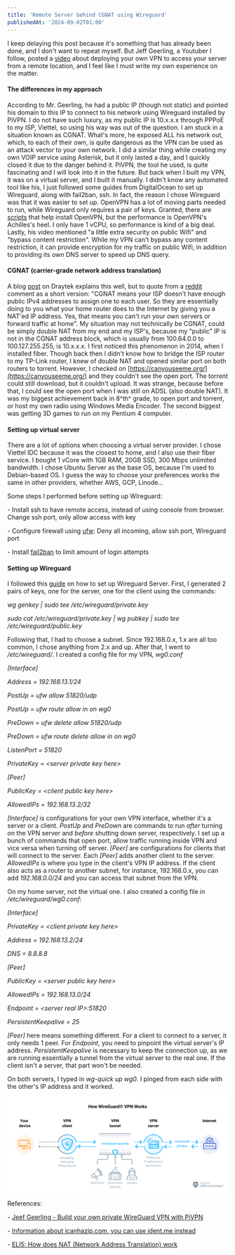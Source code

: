 ```yaml
---
title: 'Remote Server behind CGNAT using Wireguard'
publishedAt: '2024-09-02T01:00'
---
```

I keep delaying this post because it's something that has already been
done, and I don't want to repeat myself. But Jeff Geerling, a Youtuber I
follow, posted a [video](https://www.youtube.com/watch?v=5NJ6V8i1Xd8)
about deploying your own VPN to access your server from a remote
location, and I feel like I must write my own experience on the matter.

#### The differences in my approach

According to Mr. Geerling, he had a public IP (though not static) and
pointed his domain to this IP to connect to his network using Wireguard
installed by PiVPN. I do not have such luxury, as my public IP is
10.x.x.x through PPPoE to my ISP, Viettel, so using his way was out of
the question. I am stuck in a situation known as CGNAT. What's more, he
exposed ALL his network out, which, to each of their own, is quite
dangerous as the VPN can be used as an attack vector to your own
network. I did a similar thing while creating my own VOIP service using
Asterisk, but it only lasted a day, and I quickly closed it due to the
danger behind it. PiVPN, the tool he used, is quite fascinating and I
will look into it in the future. But back when I built my VPN, it was on
a virtual server, and I built it manually. I didn't know any automated
tool like his, I just followed some guides from DigitalOcean to set up
Wireguard, along with fail2ban, ssh. In fact, the reason I chose
Wireguard was that it was easier to set up. OpenVPN has a lot of moving
parts needed to run, while Wireguard only requires a pair of keys.
Granted, there are
[scripts](https://github.com/angristan/openvpn-install) that help
install OpenVPN, but the performance is OpenVPN's Achilles's heel. I
only have 1 vCPU, so performance is kind of a big deal. Lastly, his
video mentioned "a little extra security on public Wifi" and "bypass
content restriction". While my VPN can't bypass any content restriction,
it can provide encryption for my traffic on public Wifi, in addition to
providing its own DNS server to speed up DNS query.

#### CGNAT (carrier-grade network address translation)

A blog [post](https://www.draytek.co.uk/information/blog/what-is-cgnat)
on Draytek explains this well, but to quote from a
[reddit](https://www.reddit.com/r/HomeNetworking/comments/hi2sde/i_just_learned_my_internet_connection_is_cgnat_is/)
comment as a short version: "CGNAT means your ISP doesn\'t have enough
public IPv4 addresses to assign one to each user. So they are
essentially doing to you what your home router does to the Internet by
giving you a NAT\'ed IP address. Yes, that means you can\'t run your own
servers or forward traffic at home". My situation may not technically be
CGNAT, could be simply double NAT from my end and my ISP's, because my
"public" IP is not in the CGNAT address block, which is usually from
100.64.0.0 to 100.127.255.255, is 10.x.x.x. I first noticed this
phenomenon in 2014, when I installed fiber. Though back then I didn't
know how to bridge the ISP router to my TP-Link router, I knew of double
NAT and opened similar port on both routers to torrent. However, I
checked on [https://canyouseeme.org/](https://canyouseeme.org/) and they couldn't see the open
port. The torrent could still download, but it couldn't upload. It was
strange, because before that, I could see the open port when I was still
on ADSL (also double NAT). It was my biggest achievement back in 8^th^
grade, to open port and torrent, or host my own radio using Windows
Media Encoder. The second biggest was getting 3D games to run on my
Pentium 4 computer.

#### Setting up virtual server

There are a lot of options when choosing a virtual server provider. I
chose Viettel IDC because it was the closest to home, and I also use
their fiber service. I bought 1 vCore with 1GB RAM, 20GB SSD, 300 Mbps
unlimited bandwidth. I chose Ubuntu Server as the base OS, because I'm
used to Debian-based OS. I guess the way to choose your preferences
works the same in other providers, whether AWS, GCP, Linode\...

Some steps I performed before setting up WIreguard:

\- Install ssh to have remote access, instead of using console from
browser. Change ssh port, only allow access with key

\- Configure firewall using
[ufw](https://www.digitalocean.com/community/tutorials/how-to-set-up-a-firewall-with-ufw-on-ubuntu-20-04):
Deny all incoming, allow ssh port, Wireguard port

\- Install
[fail2ban](https://www.digitalocean.com/community/tutorials/how-fail2ban-works-to-protect-services-on-a-linux-server)
to limit amount of login attempts

#### Setting up Wireguard

I followed this
[guide](https://www.digitalocean.com/community/tutorials/how-to-set-up-wireguard-on-ubuntu-20-04)
on how to set up Wireguard Server. First, I generated 2 pairs of keys,
one for the server, one for the client using the commands:

*wg genkey \| sudo tee /etc/wireguard/private.key*

*sudo cat /etc/wireguard/private.key \| wg pubkey \| sudo tee
/etc/wireguard/public.key*

Following that, I had to choose a subnet. Since 192.168.0.x, 1.x are all
too common, I chose anything from 2.x and up. After that, I went to
*/etc/wireguard/*. I created a config file for my VPN, *wg0.conf*

*\[Interface\]*

*Address = 192.168.13.1/24*

*PostUp = ufw allow 51820/udp*

*PostUp = ufw route allow in on wg0*

*PreDown = ufw delete allow 51820/udp*

*PreDown = ufw route delete allow in on wg0*

*ListenPort = 51820*

*PrivateKey = \<server private key here\>*

*\[Peer\]*

*PublicKey = \<client public key here\>*

*AllowedIPs = 192.168.13.2/32*

*\[Interface\]* is configurations for your own VPN interface, whether
it's a server or a client. *PostUp* and *PreDown* are commands to run
*after* turning on the VPN server and *before*
shutting down server, respectively. I set up a bunch of commands that
open port, allow traffic running inside VPN and vice versa when turning
off server. *\[Peer\]* are configurations for clients that will connect
to the server. Each *\[Peer\]* adds another client to the server.
*AllowedIPs* is where you type in the client's VPN IP address. If the
client also acts as a router to another subnet, for instance,
192.168.0.x, you can add *192.168.0.0/24* and you can access that subnet
from the VPN.

On my home server, not the virtual one. I also created a config file in
*/etc/wireguard/wg0.conf*:

*\[Interface\]*

*PrivateKey = \<client private key here\>*

*Address = 192.168.13.2/24*

*DNS = 8.8.8.8*

*\[Peer\]*

*PublicKey = \<server public key here\>*

*AllowedIPs = 192.168.13.0/24*

*Endpoint = \<server real IP\>:51820*

*PersistentKeepalive = 25*

*\[Peer\]* here means something different. For a client to connect to a
server, it only needs 1 peer. For *Endpoint*, you need to pinpoint the
virtual server's IP address. *PersistentKeepalive* is necessary to keep
the connection up, as we are running essentially a tunnel from the
virtual server to the real one. If the client isn't a server, that part
won't be needed.

On both servers, I typed in *wg-quick up wg0*. I pinged from each side
with the other's IP address and it worked.

![](/images/blog/240902-1/wireguard_8070_8878.png)

References:

\- [Jeef Geerling - Build your own private WireGuard VPN with
PiVPN](https://www.jeffgeerling.com/blog/2023/build-your-own-private-wireguard-vpn-pivpn)

\- [Information about icanhazip.com, you can use ident.me
instead](https://blog.apnic.net/2021/06/17/how-a-small-free-ip-tool-survived/)

\- [ELI5: How does NAT (Network Address Translation)
work](https://www.reddit.com/r/explainlikeimfive/comments/1wqc30/eli5_how_does_nat_network_address_translation_work/)

